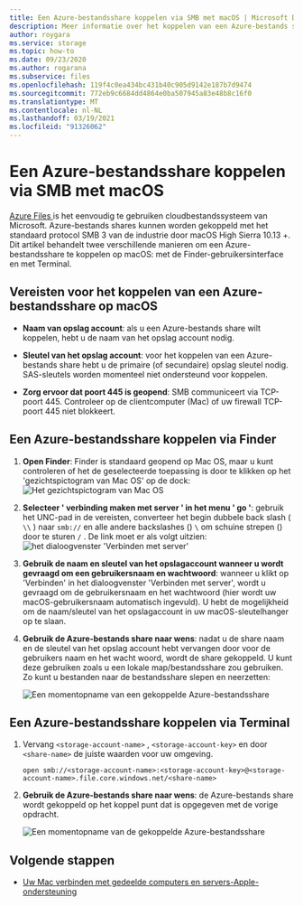 ```yaml
---
title: Een Azure-bestandsshare koppelen via SMB met macOS | Microsoft Docs
description: Meer informatie over het koppelen van een Azure-bestands share over SMB met macOS met Finder of Terminal. Azure Files  is het eenvoudig te gebruiken cloudbestandssysteem van Microsoft.
author: roygara
ms.service: storage
ms.topic: how-to
ms.date: 09/23/2020
ms.author: rogarana
ms.subservice: files
ms.openlocfilehash: 119f4c0ea434bc431b40c905d9142e187b7d9474
ms.sourcegitcommit: 772eb9c6684dd4864e0ba507945a83e48b8c16f0
ms.translationtype: MT
ms.contentlocale: nl-NL
ms.lasthandoff: 03/19/2021
ms.locfileid: "91326062"
---
```

# <a name="mount-azure-file-share-over-smb-with-macos"></a>Een Azure-bestandsshare koppelen via SMB met macOS
[Azure Files ](storage-files-introduction.md) is het eenvoudig te gebruiken cloudbestandssysteem van Microsoft. Azure-bestands shares kunnen worden gekoppeld met het standaard protocol SMB 3 van de industrie door macOS High Sierra 10.13 +. Dit artikel behandelt twee verschillende manieren om een Azure-bestandsshare te koppelen op macOS: met de Finder-gebruikersinterface en met Terminal.

## <a name="prerequisites-for-mounting-an-azure-file-share-on-macos"></a>Vereisten voor het koppelen van een Azure-bestandsshare op macOS
* **Naam van opslag account**: als u een Azure-bestands share wilt koppelen, hebt u de naam van het opslag account nodig.

* **Sleutel van het opslag account**: voor het koppelen van een Azure-bestands share hebt u de primaire (of secundaire) opslag sleutel nodig. SAS-sleutels worden momenteel niet ondersteund voor koppelen.

* **Zorg ervoor dat poort 445 is geopend**: SMB communiceert via TCP-poort 445. Controleer op de clientcomputer (Mac) of uw firewall TCP-poort 445 niet blokkeert.

## <a name="mount-an-azure-file-share-via-finder"></a>Een Azure-bestandsshare koppelen via Finder
1. **Open Finder**: Finder is standaard geopend op Mac OS, maar u kunt controleren of het de geselecteerde toepassing is door te klikken op het 'gezichtspictogram van Mac OS' op de dock:  
    ![Het gezichtspictogram van Mac OS](./media/storage-how-to-use-files-mac/mount-via-finder-1.png)

2. **Selecteer ' verbinding maken met server ' in het menu ' go '**: gebruik het UNC-pad in de vereisten, converteer het begin dubbele back slash ( `\\` ) naar `smb://` en alle andere backslashes () `\` om schuine strepen () door te sturen `/` . De link moet er als volgt uitzien: ![het dialoogvenster 'Verbinden met server'](./media/storage-how-to-use-files-mac/mount-via-finder-2.png)

3. **Gebruik de naam en sleutel van het opslagaccount wanneer u wordt gevraagd om een gebruikersnaam en wachtwoord**: wanneer u klikt op 'Verbinden' in het dialoogvenster 'Verbinden met server', wordt u gevraagd om de gebruikersnaam en het wachtwoord (hier wordt uw macOS-gebruikersnaam automatisch ingevuld). U hebt de mogelijkheid om de naam/sleutel van het opslagaccount in uw macOS-sleutelhanger op te slaan.

4. **Gebruik de Azure-bestands share naar wens**: nadat u de share naam en de sleutel van het opslag account hebt vervangen door voor de gebruikers naam en het wacht woord, wordt de share gekoppeld. U kunt deze gebruiken zoals u een lokale map/bestandsshare zou gebruiken. Zo kunt u bestanden naar de bestandsshare slepen en neerzetten:

    ![Een momentopname van een gekoppelde Azure-bestandsshare](./media/storage-how-to-use-files-mac/mount-via-finder-3.png)

## <a name="mount-an-azure-file-share-via-terminal"></a>Een Azure-bestandsshare koppelen via Terminal
1. Vervang `<storage-account-name>` , `<storage-account-key>` en door `<share-name>` de juiste waarden voor uw omgeving.

    ```
    open smb://<storage-account-name>:<storage-account-key>@<storage-account-name>.file.core.windows.net/<share-name>
    ```

2. **Gebruik de Azure-bestands share naar wens**: de Azure-bestands share wordt gekoppeld op het koppel punt dat is opgegeven met de vorige opdracht.  

    ![Een momentopname van de gekoppelde Azure-bestandsshare](./media/storage-how-to-use-files-mac/mount-via-terminal-1.png)

## <a name="next-steps"></a>Volgende stappen
* [Uw Mac verbinden met gedeelde computers en servers-Apple-ondersteuning](https://support.apple.com/guide/mac-help/connect-mac-shared-computers-servers-mchlp1140/mac)